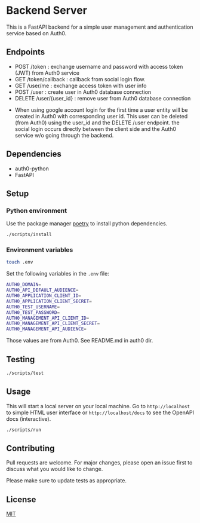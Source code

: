 # Backend Server
This is a FastAPI backend for a simple user management and authentication service based on Auth0.

## Endpoints
- POST /token : exchange username and password with access token (JWT) from Auth0 service
- GET /token/callback : callback from social login flow.
- GET /user/me : exchange access token with user info
- POST /user : create user in Auth0 database connection
- DELETE /user/{user_id} : remove user from Auth0 database connection
* When using google account login for the first time a user entity will be created in Auth0 with corresponding user id. This user can be deleted (from Auth0) using the user_id and the DELETE /user endpoint. the social login occurs directly between the client side and the Auth0 service w/o going through the backend.

## Dependencies
- auth0-python
- FastAPI

## Setup
### Python environment  
Use the package manager [poetry](https://python-poetry.org/docs/) to install python dependencies.
```bash
./scripts/install
```

### Environment variables
```bash
touch .env
```
Set the following variables in the `.env` file:
```bash
AUTH0_DOMAIN= 
AUTH0_API_DEFAULT_AUDIENCE= 
AUTH0_APPLICATION_CLIENT_ID= 
AUTH0_APPLICATION_CLIENT_SECRET= 
AUTH0_TEST_USERNAME=
AUTH0_TEST_PASSWORD=
AUTH0_MANAGEMENT_API_CLIENT_ID=
AUTH0_MANAGEMENT_API_CLIENT_SECRET=
AUTH0_MANAGEMENT_API_AUDIENCE=
```
Those values are from Auth0. See README.md in auth0 dir.

## Testing
```bash
./scripts/test
```

## Usage
This will start a local server on your local machine. Go to `http://localhost` to simple HTML user interface or `http://localhost/docs` to see the OpenAPI docs (interactive).
```bash
./scripts/run
```

## Contributing

Pull requests are welcome. For major changes, please open an issue first
to discuss what you would like to change.

Please make sure to update tests as appropriate.

## License

[MIT](https://choosealicense.com/licenses/mit/)
